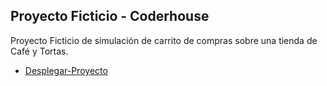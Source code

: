 ## Proyecto Ficticio - Coderhouse

Proyecto Ficticio de simulación de carrito de compras sobre una tienda de Café y Tortas.

- [Desplegar-Proyecto](https://ivan-pugliese.github.io/project-coderhouse-JS/)